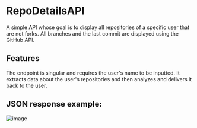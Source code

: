 # RepoDetailsAPI
A simple API whose goal is to display all repositories of a specific user that are not forks. All branches and the last commit are displayed using the GitHub API.

## Features
The endpoint is singular and requires the user's name to be inputted. It extracts data about the user's repositories and then analyzes and delivers it back to the user.

## JSON response example:
![image](https://github.com/NorbertWoj/RepoDetailsAPI/assets/115029036/0b95604e-8813-4aef-8349-2852381d4be0)

